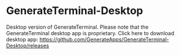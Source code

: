 # GenerateTerminal-Desktop
Desktop version of GenerateTerminal. Please note that the GenerateTerminal desktop app is proprietary.
Click here to download desktop app: https://github.com/GenerateApps/GenerateTerminal-Desktop/releases
